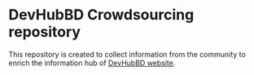 # DevHubBD Crowdsourcing repository

This repository is created to collect information from the community to enrich the information hub of [DevHubBD website](https://www.devhubbd.com).
